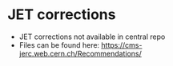 # JET corrections
- JET corrections not available in central repo
- Files can be found here: https://cms-jerc.web.cern.ch/Recommendations/